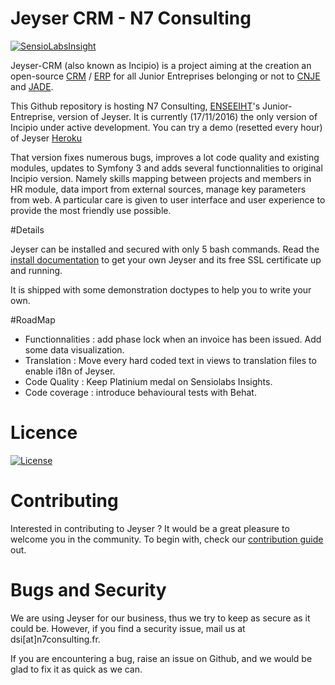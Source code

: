 # Jeyser CRM - N7 Consulting

[![SensioLabsInsight](https://insight.sensiolabs.com/projects/b2a395d1-acaa-4305-a30e-3a326fdb7c3a/small.png)](https://insight.sensiolabs.com/projects/b2a395d1-acaa-4305-a30e-3a326fdb7c3a)

Jeyser-CRM (also known as Incipio) is a project aiming at the creation an open-source [CRM](https://en.wikipedia.org/wiki/Customer_relationship_management) / [ERP](https://en.wikipedia.org/wiki/Enterprise_resource_planning) for all Junior Entreprises belonging or not to [CNJE](http://www.junior-entreprises.com/) and [JADE](http://www.jadenet.org/).

This Github repository is hosting N7 Consulting, [ENSEEIHT](http://www.enseeiht.fr/fr/index.html)'s Junior-Entreprise, version of Jeyser. It is currently (17/11/2016) the only version of Incipio under active development. You can try a demo (resetted every hour) of Jeyser [Heroku](https://jeyser-demo.herokuapp.com/)

That version fixes numerous bugs, improves a lot code quality and existing modules, updates to Symfony 3 and adds several functionnalities to original Incipio version. Namely skills mapping between projects and members in HR module, data import from external sources, manage key parameters from web. A particular care is given to user interface and user experience to provide the most friendly use possible.

#Details

Jeyser can be installed and secured with only 5 bash commands. Read the [install documentation](http://jeyser-crm.n7consulting.fr/install/) to get your own Jeyser and its free SSL certificate up and running.

It is shipped with some demonstration doctypes to help you to write your own.

#RoadMap

- Functionnalities : add phase lock when an invoice has been issued. Add some data visualization.
- Translation : Move every hard coded text in views to translation files to enable i18n of Jeyser.
- Code Quality : Keep Platinium medal on Sensiolabs Insights. 
- Code coverage : introduce behavioural tests with Behat.


# Licence

[![License](https://img.shields.io/badge/Licence-GNU%20AGPL-red.svg?style=flat-square)](LICENSE)

# Contributing

Interested in contributing to Jeyser ? It would be a great pleasure to welcome you in the community. To begin with, check our [contribution guide](http://jeyser-crm.n7consulting.fr/dev/contributing/) out.

# Bugs and Security

We are using Jeyser for our business, thus we try to keep as secure as it could be. However, if you find a security issue, mail us at dsi[at]n7consulting.fr. 

If you are encountering a bug, raise an issue on Github, and we would be glad to fix it as quick as we can.
